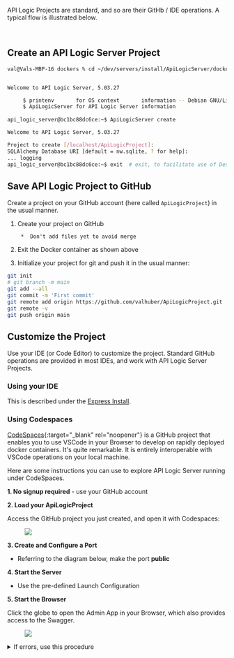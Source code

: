 API Logic Projects are standard, and so are their GitHb / IDE operations.  A typical flow is illustrated below.

&nbsp;

## Create an API Logic Server Project

```bash title="Create Project (here using Docker)"
val@Vals-MBP-16 dockers % cd ~/dev/servers/install/ApiLogicServer/dockers; docker run -it --name api_logic_server --rm --net dev-network -p 5656:5656 -p 5002:5002 -v ${PWD}:/localhost apilogicserver/api_logic_server


Welcome to API Logic Server, 5.03.27

     $ printenv       for OS context       information -- Debian GNU/Linux 11 \n \l
     $ ApiLogicServer for API Logic Server information
 
api_logic_server@bc1bc88dc6ce:~$ ApiLogicServer create

Welcome to API Logic Server, 5.03.27

Project to create [/localhost/ApiLogicProject]: 
SQLAlchemy Database URI [default = nw.sqlite, ? for help]: 
... logging
api_logic_server@bc1bc88dc6ce:~$ exit  # exit, to facilitate use of Desktop tools (git cli, IDE, etc)
```

## Save API Logic Project to GitHub

Create a project on your GitHub account (here called `ApiLogicProject`) in the usual manner.

1. Create your project on GitHub

        *  Don't add files yet to avoid merge
2. Exit the Docker container as shown above
3. Initialize your project for git and push it in the usual manner:

``` bash title="Save Created API Logic Server Project to GitHub"
git init
# git branch -m main
git add --all
git commit -m 'First commit'
git remote add origin https://github.com/valhuber/ApiLogicProject.git
git remote -v
git push origin main
```

## Customize the Project

Use your IDE (or Code Editor) to customize the project.  Standard GitHub operations are provided in most IDEs, and work with API Logic Server Projects.

### Using your IDE

This is described under the [Express Install](../Install-Express).

### Using Codespaces

[CodeSpaces](https://github.com/features/codespaces){:target="_blank" rel="noopener"} is a GitHub project that enables you to use VSCode in your Browser to develop on rapidly deployed docker containers.  It's quite remarkable.  It is entirely interoperable with VSCode operations on your local machine.

Here are some instructions you can use to explore API Logic Server running under CodeSpaces.

__1. No signup required__ - use your GitHub account

__2. Load your ApiLogicProject__

Access the GitHub project you just created, and open it with Codespaces:

<figure><img src="https://github.com/valhuber/apilogicserver/wiki/images/git-codespaces/open-on-codespaces.png
?raw=true"></figure> 

__3. Create and Configure a Port__

* Referring to the diagram below, make the port __public__

__4. Start the Server__

* Use the pre-defined Launch Configuration

__5. Start the Browser__

Click the globe to open the Admin App in your Browser, which also provides access to the Swagger.

<figure><img src="https://github.com/valhuber/apilogicserver/wiki/images/git-codespaces/create-port-launch-simple.jpg?raw=true"></figure>

<details markdown>
<summary>If errors, use this procedure</summary>

The above procedure is simplified, based on some assumptions about Codespaces.  If the Browser fails to launch, try the following for explicit specification of the forwarded port:

<figure><img src="https://github.com/valhuber/apilogicserver/wiki/images/git-codespaces/create-port-launch.png?raw=true"></figure>

__4. Configure the pre-created `Codespaces-ApiLogicServer` launch configuration__ (see above)

__5. Start the Server__ using the provided Launch Configuration = `Codespaces-ApiLogicServer`

__6. Open the Browser__

Click the globe, as shown above.  This should start your Browser, and the links on the left (Customer etc) should return data.

</details>